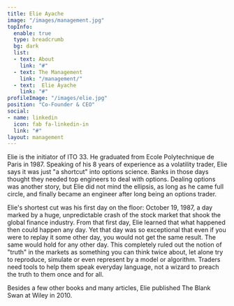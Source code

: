 ```yaml
---
title: Elie Ayache
image: "/images/management.jpg"
topInfo:
  enable: true
  type: breadcrumb
  bg: dark
  list:
  - text: About
    link: "#"
  - text: The Management
    link: "/management/"
  - text:  Elie Ayache
    link: "#"
profileImage: "/images/elie.jpg"
position: "Co-Founder & CEO"
social:
- name: linkedin
  icon: fab fa-linkedin-in
  link: "#"
layout: management   
---
```


Elie is the initiator of ITO 33. He graduated from Ecole Polytechnique de Paris in 1987. Speaking of his 8 years of experience as a volatility trader, Elie says it was just "a shortcut" into options science. Banks in those days thought they needed top engineers to deal with options. Dealing options was another story, but Elie did not mind the ellipsis, as long as he came full circle, and finally became an engineer after long being an options trader.

Elie's shortest cut was his first day on the floor: October 19, 1987, a day marked by a huge, unpredictable crash of the stock market that shook the global finance industry. From that first day, Elie learned that what happened then could happen any day. Yet that day was so exceptional that even if you were to replay it some other day, you would not get the same result. The same would hold for any other day. This completely ruled out the notion of "truth" in the markets as something you can think twice about, let alone try to reproduce, simulate or even represent by a model or algorithm. Traders need tools to help them speak everyday language, not a wizard to preach the truth to them once and for all.

Besides a few other books and many articles, Elie published The Blank Swan at Wiley in 2010.
